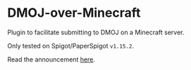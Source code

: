 # DMOJ-over-Minecraft

Plugin to facilitate submitting to DMOJ on a Minecraft server.

Only tested on Spigot/PaperSpigot `v1.15.2`.

Read the announcement [here](https://dmoj.ca/post/178-dmoj-introduces-innovative-way-submit).
